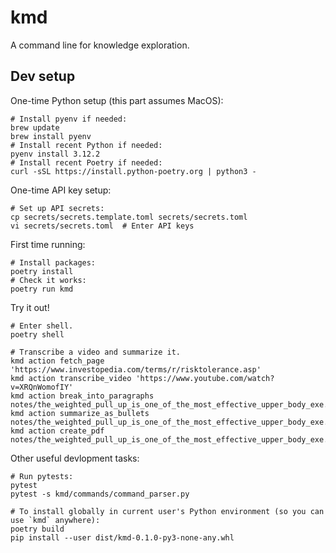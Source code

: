 # kmd

A command line for knowledge exploration.

## Dev setup

One-time Python setup (this part assumes MacOS):

```
# Install pyenv if needed:
brew update
brew install pyenv
# Install recent Python if needed:
pyenv install 3.12.2
# Install recent Poetry if needed:
curl -sSL https://install.python-poetry.org | python3 -
```

One-time API key setup:

```
# Set up API secrets:
cp secrets/secrets.template.toml secrets/secrets.toml  
vi secrets/secrets.toml  # Enter API keys
```

First time running:

```
# Install packages:
poetry install
# Check it works:
poetry run kmd
```

Try it out!

```
# Enter shell.
poetry shell

# Transcribe a video and summarize it.
kmd action fetch_page 'https://www.investopedia.com/terms/r/risktolerance.asp'
kmd action transcribe_video 'https://www.youtube.com/watch?v=XRQnWomofIY'
kmd action break_into_paragraphs notes/the_weighted_pull_up_is_one_of_the_most_effective_upper_body_exe.note.txt
kmd action summarize_as_bullets notes/the_weighted_pull_up_is_one_of_the_most_effective_upper_body_exe.note.txt
kmd action create_pdf notes/the_weighted_pull_up_is_one_of_the_most_effective_upper_body_exe.note.md
```

Other useful devlopment tasks:

```
# Run pytests:
pytest
pytest -s kmd/commands/command_parser.py

# To install globally in current user's Python environment (so you can use `kmd` anywhere):
poetry build
pip install --user dist/kmd-0.1.0-py3-none-any.whl 
```
